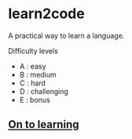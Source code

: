 <link rel='stylesheet' href='assets/css/main.css'/>

# learn2code
A practical way to learn a language.

Difficulty levels
- A : easy
- B : medium
- C : hard
- D : challenging
- E : bonus

## [On to learning](learning.md)

